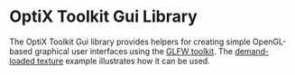 # OptiX Toolkit Gui Library

The OptiX Toolkit Gui library provides helpers for creating simple OpenGL-based graphical user
interfaces using the [GLFW toolkit](https://www.glfw.org/).  The 
[demand-loaded texture](../examples/DemandLoad/Texture/) example illustrates how it can be used.
